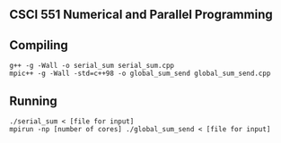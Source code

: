 CSCI 551 Numerical and Parallel Programming
-------------------------------------------

Compiling
---------

    g++ -g -Wall -o serial_sum serial_sum.cpp
    mpic++ -g -Wall -std=c++98 -o global_sum_send global_sum_send.cpp

Running
-------

    ./serial_sum < [file for input]
    mpirun -np [number of cores] ./global_sum_send < [file for input]
